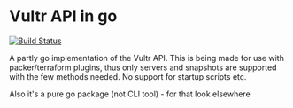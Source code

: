 # Vultr API in go
[![Build Status](https://travis-ci.org/askholme/vultr.svg?branch=master)](https://travis-ci.org/askholme/vultr)

A partly go implementation of the Vultr API.
This is being made for use with packer/terraform plugins, thus only servers and snapshots are supported with the
few methods needed. No support for startup scripts etc.

Also it's a pure go package (not CLI tool) - for that look elsewhere
